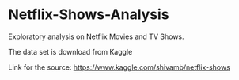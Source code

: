# Netflix-Shows-Analysis
Exploratory analysis on Netflix Movies and TV Shows.

The data set is download from Kaggle

Link for the source: https://www.kaggle.com/shivamb/netflix-shows
